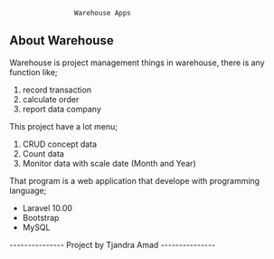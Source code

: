                     Warehouse Apps

## About Warehouse
Warehouse is project management things in warehouse, there is any function like; 
1. record transaction 
2. calculate order
3. report data company

This project have a lot menu;
1. CRUD concept data
2. Count data
3. Monitor data with scale date (Month and Year)  

That program is a web application that develope with programming language; 

- Laravel 10.00
- Bootstrap
- MySQL

--------------- Project by Tjandra Amad ---------------